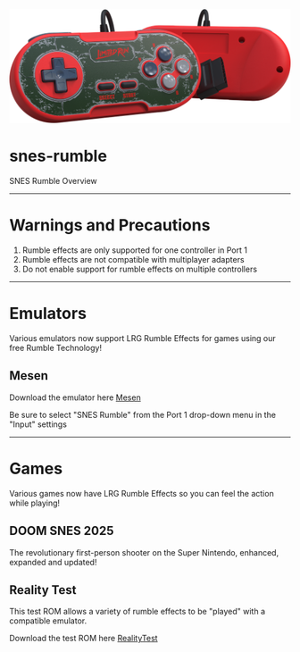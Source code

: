 <img src="https://github.com/LimitedRunGames-Tech/snes-rumble/blob/main/RumbleController.png"/>

# snes-rumble

SNES Rumble Overview

***

# Warnings and Precautions

1. Rumble effects are only supported for one controller in Port 1
2. Rumble effects are not compatible with multiplayer adapters
3. Do not enable support for rumble effects on multiple controllers

***

# Emulators

Various emulators now support LRG Rumble Effects for games using our free Rumble Technology!

## Mesen

Download the emulator here [Mesen](https://mesen.ca/)

Be sure to select "SNES Rumble" from the Port 1 drop-down menu in the "Input" settings

***

# Games

Various games now have LRG Rumble Effects so you can feel the action while playing!

## DOOM SNES 2025

The revolutionary first-person shooter on the Super Nintendo, enhanced, expanded and updated!

## Reality Test

This test ROM allows a variety of rumble effects to be "played" with a compatible emulator.

Download the test ROM here [RealityTest](https://github.com/LimitedRunGames-Tech/snes-rumble/raw/refs/heads/main/binaries/RT.SFC)
